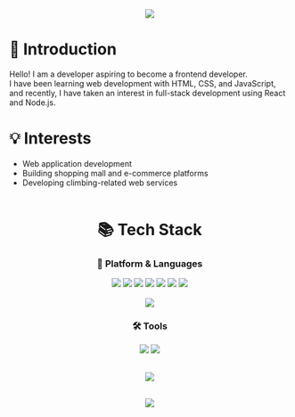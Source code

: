 <div align=center>
  <img src="https://capsule-render.vercel.app/api?type=waving&height=200&text=ounjuu💻&fontAlign=80&fontAlignY=40&color=b9cbff" width: 100%> </div>

# 🌟 Introduction

Hello! I am a developer aspiring to become a frontend developer.<br/> I have been learning web development with HTML, CSS, and JavaScript, and recently, I have taken an interest in full-stack development using React and Node.js.<br/>

# 💡 Interests

- Web application development<br/>
- Building shopping mall and e-commerce platforms<br/>
- Developing climbing-related web services<br/><br/>

<div align=center>
  
  # :books: Tech Stack<br/>
  ### :raising_hand: Platform & Languages<br/>
  <img src="https://img.shields.io/badge/React-61DAFB?style=flat-square&logo=React&logoColor=black"/>
  <img src="https://img.shields.io/badge/JavaScript-F7DF1E?style=flat-square&logo=javascript&logoColor=black"/>
  <img src="https://img.shields.io/badge/Node.js-339933?style=flat-square&logo=Node.js&logoColor=white"/>
  <img src="https://img.shields.io/badge/jQuery-0769AD?style=flat-square&logo=jQuery&logoColor=white"/>
  <img src="https://img.shields.io/badge/Bootstrapap-7952B3?style=flat-square&logo=bootstrap&logoColor=white"/>
  <img src="https://img.shields.io/badge/CSS3-1572B6?style=flat-square&logo=css3&logoColor=white"/>
<img src="https://img.shields.io/badge/HTML5-E34F26?style=flat-square&logo=html5&logoColor=white"/><br/><br/>
<img src="https://img.shields.io/badge/MySQL-4479A1?style=flat-square&logo=MySQL&logoColor=white"/>

  ### 🛠️ Tools<br/>
  <img src="https://img.shields.io/badge/Visual Studio Code-007ACC?style=flat-square&logo=Visual Studio Code&logoColor=white"/>
<img src="https://img.shields.io/badge/GitHub-181717?style=flat-square&logo=GitHub&logoColor=white"/><br/><br/>

  <img src="https://github-readme-stats.vercel.app/api/top-langs/?username=ounjuu&layout=compact"><br><br>

  <img src="https://ghchart.rshah.org/926EFFFF/ounjuu" /><br><br>
</div>

